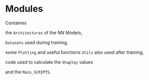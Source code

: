 # Modules

Containes 

the `Architectures` of the NN Models, 

`Datasets` used during training, 

some `Plotting` and useful functions `Utils` also used after training, 

code used to calculate the `Shapley` values 

and the `Main_SCRIPTS`.
